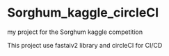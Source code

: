 # Sorghum_kaggle_circleCI
my project for the Sorghum kaggle competition

This project use fastaiv2 library and circleCI for CI/CD
